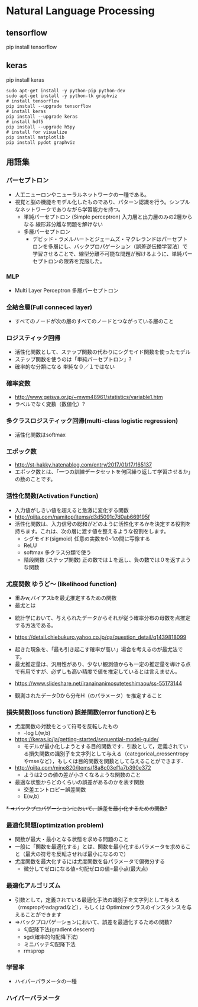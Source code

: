 Natural Language Processing
===============




## tensorflow

pip install tensorflow


## keras

pip install keras

```
sudo apt-get install -y python-pip python-dev
sudo apt-get install -y python-tk graphviz
# install tensorflow
pip install --upgrade tensorflow
# install keras
pip install --upgrade keras
# install hdf5
pip install --upgrade h5py
# install for visualize
pip install matplotlib
pip install pydot graphviz
```

## 用語集

### パーセプトロン

* 人工ニューロンやニューラルネットワークの一種である。
* 視覚と脳の機能をモデル化したものであり、パターン認識を行う。シンプルなネットワークでありながら学習能力を持つ。
  - 単純パーセプトロン (Simple perceptron)
    入力層と出力層のみの2層からなる  線形非分離な問題を解けない
  - 多層パーセプトロン
    * デビッド・ラメルハートとジェームズ・マクレランドはパーセプトロンを多層にし、バックプロパゲーション（誤差逆伝播学習法）で学習させることで、線型分離不可能な問題が解けるように、単純パーセプトロンの限界を克服した。


### MLP
* Multi Layer Perceptron 多層パーセプトロン

### 全結合層(Full conneced layer)
* すべてのノードが次の層のすべてのノードとつながっている層のこと

### ロジスティック回帰
* 活性化関数として、ステップ関数の代わりにシグモイド関数を使ったモデル
* ステップ関数を使うのは「単純パーセプトロン」?
* 確率的な分類になる 単純な０／１ではない

### 確率変数
* http://www.geisya.or.jp/~mwm48961/statistics/variable1.htm
* ラベルでなく変数（数値化）?

### 多クラスロジスティック回帰(multi-class logistic regression)
* 活性化関数はsoftmax

### エポック数
* http://st-hakky.hatenablog.com/entry/2017/01/17/165137
* エポック数とは、「一つの訓練データセットを何回繰り返して学習させるか」の数のことです。

### 活性化関数(Activation Function)
* 入力値がしきい値を超えると急激に変化する関数
* http://qiita.com/namitop/items/d3d5091c7d0ab669195f
* 活性化関数は、入力信号の総和がどのように活性化するかを決定する役割を持ちます。これは、次の層に渡す値を整えるような役割をします。
  - シグモイド(sigmoid) 任意の実数を0~1の間に写像する
  - ReLU
  - softmax 多クラス分類で使う
  - 階段関数 (ステップ関数)
     正の数では１を返し、負の数では０を返すような関数

### 尤度関数 ゆうど〜 (likelihood function)

* 重みw,バイアスbを最尤推定するための関数
* 最尤とは
 - 統計学において、与えられたデータからそれが従う確率分布の母数を点推定する方法である。
* https://detail.chiebukuro.yahoo.co.jp/qa/question_detail/q1439818099
 - 起きた現象を、「最も引き起こす確率が高い」場合を考えるのが最尤法です。
 - 最尤推定量は、汎用性があり、少ない観測値からも一定の推定量を導ける点で有用ですが、必ずしも高い精度で値を推定しているとは言えません。
* https://www.slideshare.net/iranainanimosuteteshimaou/ss-55173144
 - 観測されたデータDから分布H（のパラメータ）を推定すること

### 損失関数(loss function) 誤差関数(error function)とも

* 尤度関数の対数をとって符号を反転したもの
  - -log L(w,b)
* https://keras.io/ja/getting-started/sequential-model-guide/
  - モデルが最小化しようとする目的関数です．引数として，定義されている損失関数の識別子を文字列として与える（categorical_crossentropyやmseなど），もしくは目的関数を関数として与えることができます．
* http://qiita.com/mine820/items/f8a8c03ef1a7b390e372
  - ようは2つの値の差が小さくなるような関数のこと
* 最適な状態からどのくらいの誤差があるのかを表す関数
  - 交差エントロピー誤差関数
  - E(w,b)

~~* =>バックプロパゲーションにおいて、誤差を最小化するための関数?~~

### 最適化問題(optimization problem)

* 関数が最大・最小となる状態を求める問題のこと
* 一般に「関数を最適化する」とは、関数を最小化するパラメータを求めること（最大の符号を反転させれば最小になるので）
* 尤度関数を最大化するには尤度関数を各パラメータで偏微分する
  - 微分してゼロになる値=勾配ゼロの値=最小点(最大点)

### 最適化アルゴリズム

* 引数として，定義されている最適化手法の識別子を文字列として与える（rmspropやadagradなど），もしくは Optimizerクラスのインスタンスを与えることができます
* =>バックプロパゲーションにおいて、誤差を最適化するための関数?
  * 勾配降下法(gradient descent)
  * sgd(確率的勾配降下法)
  * ミニバッチ勾配降下法
  * rmsprop

### 学習率

* ハイパーパラメータの一種

### ハイパーパラメータ


